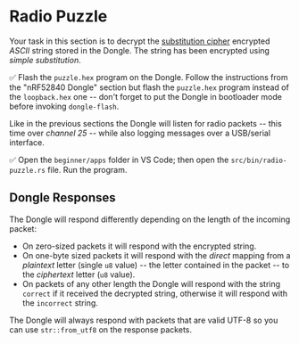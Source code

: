 # Radio Puzzle

Your task in this section is to decrypt the [substitution cipher] encrypted *ASCII* string stored in the Dongle. The string has been encrypted using *simple substitution*.


[substitution cipher]: https://en.wikipedia.org/wiki/Substitution_cipher

  ✅ Flash the `puzzle.hex` program on the Dongle. Follow the instructions from the "nRF52840 Dongle" section but flash the `puzzle.hex` program instead of the `loopback.hex` one -- don't forget to put the Dongle in bootloader mode before invoking `dongle-flash`.

Like in the previous sections the Dongle will listen for radio packets -- this time over *channel 25* -- while also logging messages over a USB/serial interface.

✅ Open the `beginner/apps` folder in VS Code; then open the `src/bin/radio-puzzle.rs` file. Run the program. 


## Dongle Responses

The Dongle will respond differently depending on the length of the incoming packet:

- On zero-sized packets it will respond with the encrypted string.
- On one-byte sized packets it will respond with the *direct* mapping from a *plaintext* letter (single `u8` value) -- the letter contained in the packet -- to the *ciphertext* letter (`u8` value).
- On packets of any other length the Dongle will respond with the string `correct` if it received the decrypted string, otherwise it will respond with the `incorrect` string.

The Dongle will always respond with packets that are valid UTF-8 so you can use `str::from_utf8` on the response packets.